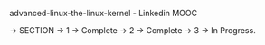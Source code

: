 advanced-linux-the-linux-kernel - Linkedin MOOC

-> SECTION 
  -> 1 -> Complete
  -> 2 -> Complete
  -> 3 -> In Progress.
